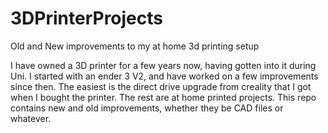 # 3DPrinterProjects
Old and New improvements to my at home 3d printing setup


I have owned a 3D printer for a few years now, having gotten into it during Uni. I started with an ender 3 V2, and have worked on a few improvements since then. The easiest is the direct drive upgrade from creality that I got when I bought the printer. The rest are at home printed projects. This repo contains new and old improvements, whether they be CAD files or whatever.
